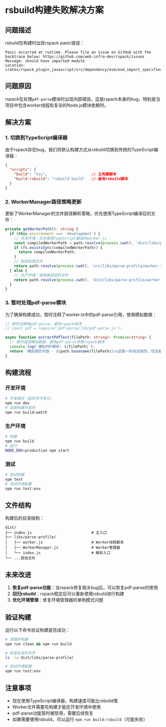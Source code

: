 # rsbuild构建失败解决方案

## 问题描述

rsbuild在构建时出现rspack panic错误：

```
Panic occurred at runtime. Please file an issue on GitHub with the backtrace below: https://github.com/web-infra-dev/rspack/issues
Message: should have imported module
Location: crates/rspack_plugin_javascript/src/dependency/esm/esm_import_specifier_dependency.rs:411
```

## 问题原因

rspack在处理`pdf-parse`模块时出现内部错误，这是rspack本身的bug，特别是当项目中包含worker线程和复杂的Node.js模块依赖时。

## 解决方案

### 1. 切换到TypeScript编译器

由于rspack存在bug，我们将默认构建方式从rsbuild切换到传统的TypeScript编译器：

```json
{
  "scripts": {
    "build": "tsc",                    // 主构建脚本
    "build:rsbuild": "rsbuild build"   // 备用rsbuild脚本
  }
}
```

### 2. WorkerManager路径策略更新

更新了WorkerManager的文件路径解析策略，优先使用TypeScript编译后的文件：

```typescript
private getWorkerPath(): string {
  if (this.environment === 'development') {
    // 开发环境：优先使用TypeScript编译的worker.js
    const compiledWorkerPath = path.resolve(process.cwd(), 'dist/libs/parse-profile/worker.js');
    if (fs.existsSync(compiledWorkerPath)) {
      return compiledWorkerPath;
    }
    // 回退到源文件
    return path.resolve(process.cwd(), 'src/libs/parse-profile/worker.ts');
  } else {
    // 生产环境：使用编译后的文件
    return path.resolve(process.cwd(), 'dist/libs/parse-profile/worker.js');
  }
}
```

### 3. 暂时处理pdf-parse模块

为了确保构建成功，暂时注释了worker.ts中的pdf-parse引用，使用模拟数据：

```typescript
// 暂时注释掉pdf-parse，避免rspack崩溃
// const pdf = require('pdf-parse/lib/pdf-parse.js');

async function extractPdfText(filePath: string): Promise<string> {
  // 暂时返回模拟数据，避免pdf-parse导致rspack崩溃
  console.log(`模拟PDF解析: ${filePath}`);
  return `模拟简历内容 - ${path.basename(filePath)}\n这是一份测试简历，包含基本信息、工作经验、技能等内容。`;
}
```

## 构建流程

### 开发环境
```bash
# 开发模式（监听文件变化）
npm run dev
# 或者构建并监听
npm run build:watch
```

### 生产环境
```bash
# 构建
npm run build
# 运行
NODE_ENV=production npm start
```

### 测试
```bash
# 测试构建
npm test
# 测试环境配置
npm run test:env
```

## 文件结构

构建后的目录结构：
```
dist/
├── index.js                           # 主入口
├── libs/parse-profile/
│   ├── worker.js                      # Worker线程脚本
│   ├── WorkerManager.js               # Worker管理器
│   └── index.js                       # 解析入口
└── ...其他文件
```

## 未来改进

1. **恢复pdf-parse功能**：当rspack修复相关bug后，可以恢复pdf-parse的使用
2. **回归rsbuild**：rspack稳定后可以重新使用rsbuild进行构建
3. **优化环境管理**：修复环境管理器的单例模式问题

## 验证构建

运行以下命令验证构建是否成功：

```bash
# 清理并构建
npm run clean && npm run build

# 检查生成的文件
ls -la dist/libs/parse-profile/

# 测试环境配置
npm run test:env
```

## 注意事项

- 现在使用TypeScript编译器，构建速度可能比rsbuild慢
- Worker文件需要先构建才能在开发环境中使用
- pdf-parse功能暂时被禁用，需要后续恢复
- 如果需要使用rsbuild，可以运行 `npm run build:rsbuild`（可能失败） 